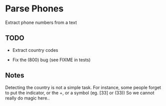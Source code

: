 # Parse Phones

Extract phone numbers from a text

## TODO

- Extract country codes

- Fix the (800) bug (see FIXME in tests)

## Notes

Detecting the country is not a simple task. For instance, some people forget
to put the indicator, or the +, or a symbol (eg. [33] or (33))
So we cannot really do magic here..
